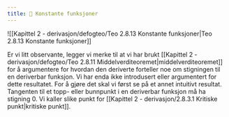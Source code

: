 ```yaml
---
title: 📄 Konstante funksjoner
---
```


![[Kapittel 2 - derivasjon/defogteo/Teo 2.8.13 Konstante funksjoner|Teo 2.8.13 Konstante funksjoner]]

Er vi litt observante, legger vi merke til at vi har brukt [[Kapittel 2 - derivasjon/defogteo/Teo 2.8.11 Middelverditeoremet|middelverditeoremet]] for å argumentere for hvordan den deriverte forteller noe om stigningen til en deriverbar funksjon. Vi har enda ikke introdusert eller argumentert for dette resultatet. For å gjøre det skal vi først se på et annet intuitivt resultat. Tangenten til et topp- eller bunnpunkt i en deriverbar funksjon må ha stigning 0. Vi kaller slike punkt for [[Kapittel 2 - derivasjon/2.8.3.1 Kritiske punkt|kritiske punkt]].